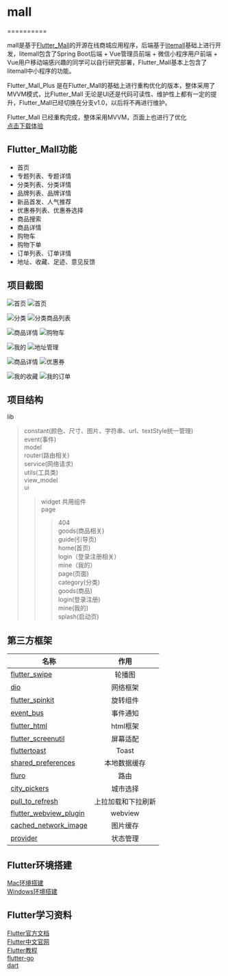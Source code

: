# mall
==========

mall是基于[Flutter_Mall](https://github.com/youxinLu/flutter_mall)的开源在线商城应用程序，后端基于[litemall](https://github.com/linlinjava/litemall)基础上进行开发，litemall包含了Spring Boot后端 + Vue管理员前端 + 微信小程序用户前端 + Vue用户移动端感兴趣的同学可以自行研究部署，Flutter_Mall基本上包含了litemall中小程序的功能。<br>

Flutter_Mall_Plus 是在Flutter_Mall的基础上进行重构优化的版本，整体采用了MVVM模式，比Flutter_Mall 无论是UI还是代码可读性、维护性上都有一定的提升，Flutter_Mall已经切换在分支v1.0，以后将不再进行维护。

Flutter_Mall 已经重构完成，整体采用MVVM，页面上也进行了优化<br>
[点击下载体验](https://www.pgyer.com/sumall)<br>


Flutter_Mall功能
----------
* 首页<br>
* 专题列表、专题详情<br>
* 分类列表、分类详情<br>
* 品牌列表、品牌详情<br>
* 新品首发、人气推荐<br>
* 优惠券列表、优惠券选择<br>
* 商品搜索<br>
* 商品详情<br>
* 购物车<br>
* 购物下单<br>
* 订单列表、订单详情<br>
* 地址、收藏、足迹、意见反馈<br>

项目截图
------------------
![首页](https://raw.githubusercontent.com/Jiabaokang/mall/main/screenshot/首页1.png)
![首页](https://raw.githubusercontent.com/Jiabaokang/mall/main/screenshot/首页2.png)<br> 

![分类](https://raw.githubusercontent.com/Jiabaokang/mall/main/screenshot/分类1.png)
![分类商品列表](https://raw.githubusercontent.com/Jiabaokang/mall/main/screenshot/分类2.png)<br> 

![商品详情](https://raw.githubusercontent.com/Jiabaokang/mall/main/screenshot/详情1.png)
![购物车](https://raw.githubusercontent.com/Jiabaokang/mall/main/screenshot/添加购物车.png)<br> 

![我的](https://raw.githubusercontent.com/Jiabaokang/mall/main/screenshot/个人中心.png)
![地址管理](https://raw.githubusercontent.com/Jiabaokang/mall/main/screenshot/地址管理.png)<br> 

![商品详情](https://raw.githubusercontent.com/Jiabaokang/mall/main/screenshot/详情2.png)
![优惠券](https://raw.githubusercontent.com/Jiabaokang/mall/main/screenshot/优惠券.png)<br> 

![我的收藏](https://raw.githubusercontent.com/youxinLu/flutter_mall/master/screenshots/2020-12-28-08-20-58.jpg)
![我的订单](https://raw.githubusercontent.com/youxinLu/flutter_mall/master/screenshots/2020-12-28-08-21-28.jpg)<br> 

        
项目结构
------------------
lib<br>
>constant(颜色、尺寸、图片、字符串、url、textStyle统一管理)<br>
>event(事件)<br>
>model<br>
>router(路由相关)<br>
>service(网络请求)<br>
>utils(工具类)<br>
>view_model<br>
>ui<br>
>>widget 共用组件<br>
>> page<br>
>>>404<br>
>>>goods(商品相关)<br>
>>>guide(引导页)<br>
>>>home(首页)<br>
>>>login（登录注册相关）<br>
>>>mine（我的）<br>
>page(页面)<br>
>>category(分类)<br>
>>goods(商品)<br>
>>login(登录注册)<br>
>>mine(我的)<br>
>>splash(启动页)<br>


第三方框架
-----------------
| 名称        | 作用         | 
| ------------- |:-------------:| 
|  [flutter_swipe](https://github.com/best-flutter/flutter_swiper)     |轮播图 | 
|  [dio](https://github.com/flutterchina/dio)  | 网络框架      |  
|  [flutter_spinkit](https://github.com/jogboms/flutter_spinkit)   | 旋转组件    |   
|  [event_bus](https://github.com/marcojakob/dart-event-bus)   | 事件通知    |   
|  [flutter_html](https://github.com/Sub6Resources/flutter_html)   | html框架    |   
|  [flutter_screenutil](https://pub.dev/packages/flutter_screenutil)   | 屏幕适配    |   
|  [fluttertoast](https://pub.dev/packages/fluttertoast)   |  Toast   |   
|  [shared_preferences](https://pub.dev/packages/shared_preferences)   | 本地数据缓存    |   
|  [fluro](https://pub.dev/packages/fluro)   |  路由   |   
|  [city_pickers](https://pub.dev/packages/city_pickers)   |  城市选择   |   
|  [pull_to_refresh](https://pub.dev/packages/pull_to_refresh)   |  上拉加载和下拉刷新   |   
|  [flutter_webview_plugin](https://pub.dev/packages/flutter_webview_plugin)   |  webview   |   
|  [cached_network_image](https://pub.dev/packages/cached_network_image)   |  图片缓存   |   
|  [provider](https://pub.dev/packages/provider)   |  状态管理   |   

      

Flutter环境搭建
----------------
[Mac环境搭建](https://blog.csdn.net/zhangxiangliang2/article/details/75566412)<br>
[Windows环境搭建](https://blog.csdn.net/yyanjun/article/details/80682586)

Flutter学习资料
----------------
[Flutter官方文档](https://flutter.io/docs/)<br>
[Flutter中文官网](https://flutter-io.cn/)<br>
[Flutter教程](http://www.flutterj.com/)<br>
[flutter-go](https://github.com/alibaba/flutter-go)<br>
[dart](https://dart.dev/)






